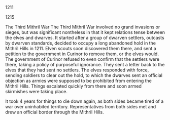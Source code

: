 1211


1215



The Third Mithril War
The Third Mithril War involved no grand invasions or sieges, but was significant nontheless in that it kept relations tense between the elves and dwarves.  It started after a group of dwarven settlers, outcasts by dwarven standards, decided to occupy a long abandoned hold in the Mithril Hills in 1211.  Elven scouts soon discovered them there, and sent a petition to the government in Curinor to remove them, or the elves would.  The government of Curinor refused to even confirm that the settlers were there, taking a policy of purposeful ignorance.  They sent a letter back to the elves that they had sent no settlers.  The elves responded with force, sending soldiers to clear out the hold, to which the dwarves sent an official objection as armies were supposed to be prohibited from entering the Mithril Hills. Things escalated quickly from there and soon armed skirmishes were taking place.

It took 4 years for things to die down again, as both sides became tired of a war over uninhabited territory.  Representatives from both sides met and drew an official border through the Mithril Hills.